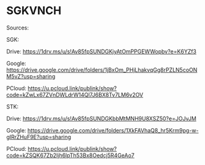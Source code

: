 # SGKVNCH

Sources:

SGK:

Drive: https://1drv.ms/u/s!Av85fpSUNDGKjyAtOmPPGEWWopbv?e=K6YZf3

Google: https://drive.google.com/drive/folders/1jBxOm_PHjLhakvqGg8rPZLN5coONM5vZ?usp=sharing

PCloud: https://u.pcloud.link/publink/show?code=kZwLx67ZVnDWLdrW14Ql7J6BX8Tv7LM6v2OV


STK:

Drive: https://1drv.ms/u/s!Av85fpSUNDGKbbMtMNH9U8XSZ50?e=JOJvJM

Google: https://drive.google.com/drive/folders/1XkFAVhaQ8_hr5Krm9pg-w-gIRrZHuF9E?usp=sharing

PCloud: https://u.pcloud.link/publink/show?code=kZSQK67Zb2Ijh6lpTh53Bx8Oedcj5R4GeAo7

